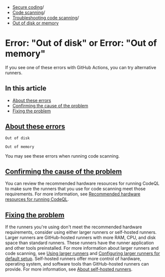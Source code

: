   * [Secure coding](https://docs.github.com/en/code-security "Secure coding")/
  * [Code scanning](https://docs.github.com/en/code-security/code-scanning "Code scanning")/
  * [Troubleshooting code scanning](https://docs.github.com/en/code-security/code-scanning/troubleshooting-code-scanning "Troubleshooting code scanning")/
  * [Out of disk or memory](https://docs.github.com/en/code-security/code-scanning/troubleshooting-code-scanning/out-of-disk-or-memory "Out of disk or memory")


# Error: "Out of disk" or Error: "Out of memory"
If you see one of these errors with GitHub Actions, you can try alternative runners.
## In this article
  * [About these errors](https://docs.github.com/en/code-security/code-scanning/troubleshooting-code-scanning/out-of-disk-or-memory#about-these-errors)
  * [Confirming the cause of the problem](https://docs.github.com/en/code-security/code-scanning/troubleshooting-code-scanning/out-of-disk-or-memory#confirming-the-cause-of-the-problem)
  * [Fixing the problem](https://docs.github.com/en/code-security/code-scanning/troubleshooting-code-scanning/out-of-disk-or-memory#fixing-the-problem)


## [About these errors](https://docs.github.com/en/code-security/code-scanning/troubleshooting-code-scanning/out-of-disk-or-memory#about-these-errors)
```
Out of disk

```
```
Out of memory

```

You may see these errors when running code scanning.
## [Confirming the cause of the problem](https://docs.github.com/en/code-security/code-scanning/troubleshooting-code-scanning/out-of-disk-or-memory#confirming-the-cause-of-the-problem)
You can review the recommended hardware resources for running CodeQL to make sure the runners that you use for code scanning meet those requirements. For more information, see [Recommended hardware resources for running CodeQL](https://docs.github.com/en/code-security/code-scanning/creating-an-advanced-setup-for-code-scanning/recommended-hardware-resources-for-running-codeql).
## [Fixing the problem](https://docs.github.com/en/code-security/code-scanning/troubleshooting-code-scanning/out-of-disk-or-memory#fixing-the-problem)
If the runners you're using don't meet the recommended hardware requirements, consider using either larger runners or self-hosted runners.
Larger runners are GitHub-hosted runners with more RAM, CPU, and disk space than standard runners. These runners have the runner application and other tools preinstalled. For more information about larger runners and code scanning, see [Using larger runners](https://docs.github.com/en/actions/using-github-hosted-runners/about-larger-runners) and [Configuring larger runners for default setup](https://docs.github.com/en/code-security/code-scanning/managing-your-code-scanning-configuration/configuring-larger-runners-for-default-setup).
Self-hosted runners offer more control of hardware, operating system, and software tools than GitHub-hosted runners can provide. For more information, see [About self-hosted runners](https://docs.github.com/en/actions/hosting-your-own-runners/managing-self-hosted-runners/about-self-hosted-runners).
